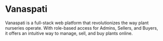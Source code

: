 # Vanaspati

Vanaspati is a full-stack web platform that revolutionizes the way plant nurseries operate. With role-based access for Admins, Sellers, and Buyers, it offers an intuitive way to manage, sell, and buy plants online.
